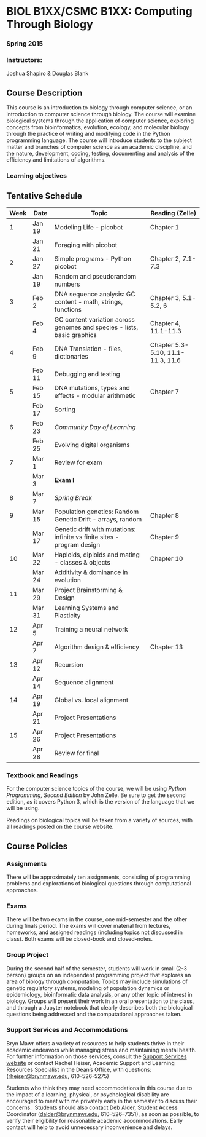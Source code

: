 # BIOL B1XX/CSMC B1XX: Computing Through Biology
### Spring 2015

### Instructors:
Joshua Shapiro & Douglas Blank

## Course Description

This course is an introduction to biology through computer science, or an introduction to computer science through biology. The course will examine biological systems through the application of computer science, exploring concepts from bioinformatics, evolution, ecology, and molecular biology through the practice of writing and modifying code in the Python programming language. The course will introduce students to the subject matter and branches of computer science as an academic discipline, and the nature, development, coding, testing, documenting and analysis of the efficiency and limitations of algorithms.

### Learning objectives



## Tentative Schedule

 Week | Date   | Topic                          |Reading (Zelle)
------|--------|--------------------------------|-------------
1     | Jan 19 | Modeling Life - picobot        | Chapter 1
      | Jan 21 | Foraging with picobot          |
2     | Jan 27 | Simple programs - Python picobot | Chapter 2, 7.1-7.3
      | Jan 19 | Random and pseudorandom numbers  |
3     | Feb 2  | DNA sequence analysis: GC content -  math, strings, functions | Chapter 3, 5.1-5.2, 6
      | Feb 4  | GC content variation across genomes and species - lists, basic graphics | Chapter 4, 11.1-11.3
4     | Feb 9  | DNA Translation - files, dictionaries | Chapter 5.3-5.10, 11.1-11.3, 11.6
      | Feb 11 | Debugging and testing          |
5     | Feb 15 | DNA mutations, types and effects - modular arithmetic   | Chapter 7
      | Feb 17 | Sorting                        |
6     | Feb 23 | *Community Day of Learning*    |
      | Feb 25 | Evolving digital organisms               |
7     | Mar 1  | Review for exam                |
      | Mar 3  | **Exam I**                     |
8     | Mar 7  | *Spring Break*                 |
9     | Mar 15 | Population genetics: Random Genetic Drift - arrays, random  | Chapter 8 
      | Mar 17 | Genetic drift with mutations: infinite vs finite sites - program design | Chapter 9
10    | Mar 22 | Haploids, diploids and mating - classes & objects | Chapter 10
      | Mar 24 | Additivity & dominance in evolution |
11    | Mar 29 | Project Brainstorming & Design      |
      | Mar 31 | Learning Systems and Plasticity     |
12    | Apr 5  | Training a neural network           |
      | Apr 7  | Algorithm design & efficiency  | Chapter 13
13    | Apr 12 | Recursion                      |
      | Apr 14 | Sequence alignment             |
14    | Apr 19 | Global vs. local alignment     |
      | Apr 21 | Project Presentations          |
15    | Apr 26 | Project Presentations          |
      | Apr 28 | Review for final               |



### Textbook and Readings

For the computer science topics of the course, we will be using *Python Programming, Second Edition* by John Zelle. Be sure to get the second edition, as it covers Python 3, which is the version of the language that we will be using. 

Readings on biological topics will be taken from a variety of sources, with all readings posted on the course website.

## Course Policies

###  Assignments

There will be approximately ten assignments, consisting of programming problems and explorations of biological questions through computational approaches.

### Exams

There will be two exams in the course, one mid-semester and the other during finals period. The exams will cover material from lectures, homeworks, and assigned readings (including topics not discussed in class). Both exams will be closed-book and closed-notes.

### Group Project

During the second half of the semester, students will work in small (2-3 person) groups on an independent programming project that explores an area of biology through computation. Topics may include  simulations of genetic regulatory systems, modeling of population dynamics or epidemiology, bioinformatic data analysis, or any other topic of interest in biology. Groups will present their work in an oral presentation to the class, and through a Jupyter notebook that clearly describes both the biological questions being addressed and the computational approaches taken.


### Support Services and Accommodations

Bryn Mawr offers a variety of resources to help students thrive in their academic endeavors while managing stress and maintaining mental health. For further information on those services, consult the [Support Services website](http://www.brynmawr.edu/academicsupport/StudentSupportServices.html) or contact Rachel Heiser, Academic Support and Learning Resources Specialist in the Dean’s Office, with questions: ([rheiser@brynmawr.edu](mailto:rheiser@brynmawr.edu), 610-526-5275) 

Students who think they may need accommodations in this course due to the impact of a learning, physical, or psychological disability are encouraged to meet with me privately early in the semester to discuss their concerns.  Students should also contact Deb Alder, Student Access Coordinator ([dalder@brynmawr.edu](mailto:rdalder@brynmawr.edu), 610–526–7351), as soon as possible, to verify their eligibility for reasonable academic accommodations.  Early contact will help to avoid unnecessary inconvenience and delays.
